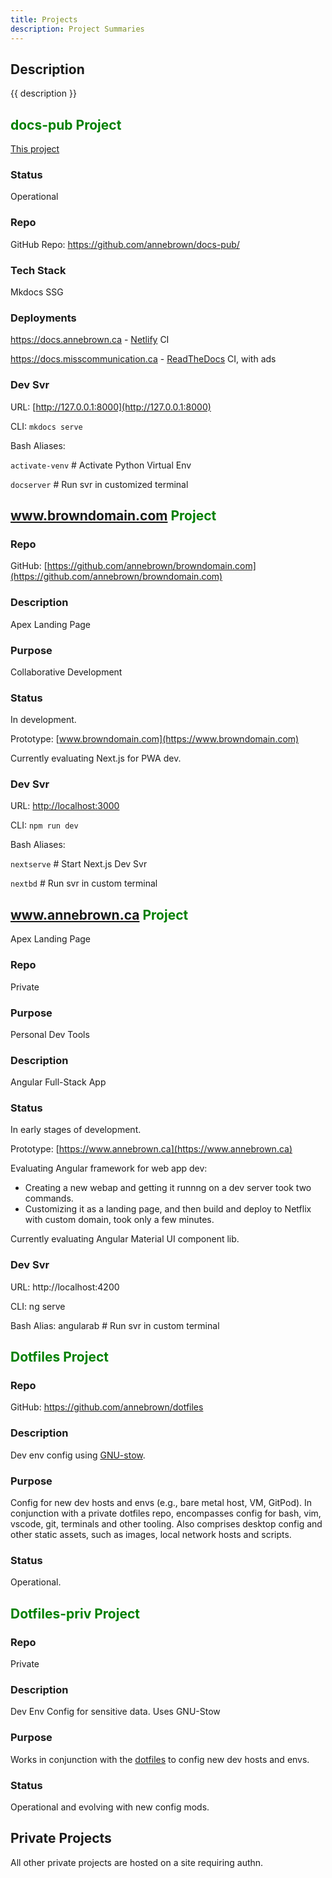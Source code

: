 ```yaml
---
title: Projects
description: Project Summaries
---
```


## Description

{{ description }}

## <h2 markdown="1" style="color: green">docs-pub Project</h2>

[This project](../about.md)

### Status

Operational

### Repo

GitHub Repo: <https://github.com/annebrown/docs-pub/>

### Tech Stack

Mkdocs SSG

### Deployments

<https://docs.annebrown.ca> - [Netlify](https://app.netlify.com "Official Site") CI

<https://docs.misscommunication.ca> - [ReadTheDocs](https://www.readthedocs.org) CI, with ads

### Dev Svr

URL: [http://127.0.0.1:8000](http://127.0.0.1:8000)

CLI: ```mkdocs serve```

Bash Aliases:

`activate-venv` # Activate Python Virtual Env

`docserver` # Run svr in customized terminal

## <h2 markdown="1" style="color: green">www.browndomain.com Project</h2>

### Repo

GitHub: [https://github.com/annebrown/browndomain.com](https://github.com/annebrown/browndomain.com)

### Description

Apex Landing Page

### Purpose

Collaborative Development

### Status

In development.

Prototype: [www.browndomain.com](https://www.browndomain.com)

Currently evaluating Next.js for PWA dev.

### Dev Svr 

URL: [http://localhost:3000](http://localhost:3000)

CLI: `npm run dev`

Bash Aliases:

`nextserve` # Start Next.js Dev Svr

`nextbd` # Run svr in custom terminal

## <h2 markdown="1" style="color: green">www.annebrown.ca Project</h2>

Apex Landing Page

### Repo

Private

### Purpose

Personal Dev Tools

### Description

Angular Full-Stack App

### Status

In early stages of development.

Prototype: [https://www.annebrown.ca](https://www.annebrown.ca)

Evaluating Angular framework for web app dev:

- Creating a new webap and getting it runnng on a dev server took two commands.  
- Customizing it as a landing page, and then build and deploy to Netflix with custom domain, took only a few minutes.
  
Currently evaluating Angular Material UI component lib.

### Dev Svr 

URL: http://localhost:4200

CLI: ng serve

Bash Alias: angularab # Run svr in custom terminal

## <h2 markdown="1" style="color: green">Dotfiles Project</h2>

### Repo

GitHub: <https://github.com/annebrown/dotfiles>

### Description

Dev env config using [GNU-stow](https://www.gnu.org/software/stow/).

### Purpose

Config for new dev hosts and envs (e.g., bare metal host, VM, GitPod).  In conjunction with a private dotfiles repo, encompasses config for bash, vim, vscode, git, terminals and other tooling.  Also comprises desktop config and other static assets, such as images, local network hosts and scripts.

### Status

Operational.

## <h2 markdown="1" style="color: green">Dotfiles-priv Project</h2>

### Repo

Private

### Description

Dev Env Config for sensitive data.  Uses GNU-Stow

### Purpose

Works in conjunction with the [dotfiles](#dotfiles-project) to config new dev hosts and envs.

### Status

Operational and evolving with new config mods.

## Private Projects

All other private projects are hosted on a site requiring authn.
